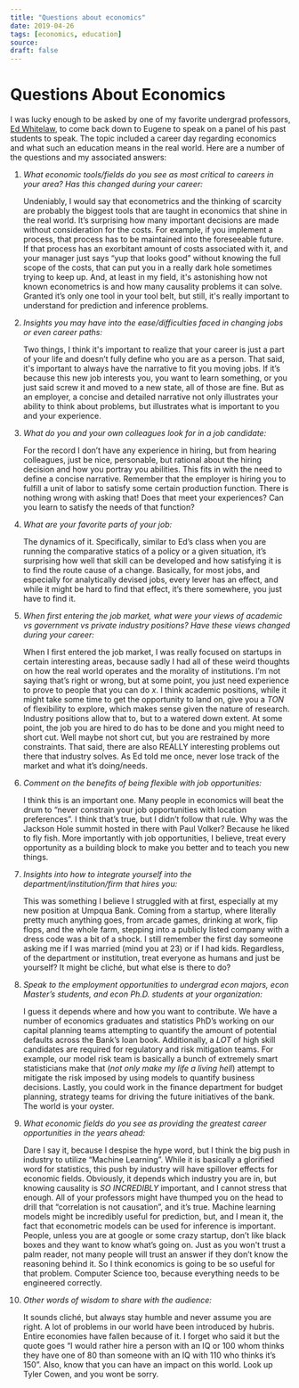 ```yaml
---
title: "Questions about economics"
date: 2019-04-26
tags: [economics, education]
source:
draft: false
---
```


# Questions About Economics

I was lucky enough to be asked by one of my favorite undergrad professors, [Ed Whitelaw](https://econw.com/staff), to come back down to Eugene to speak on a panel of his past students to speak. The topic included a career day regarding economics and what such an education means in the real world. Here are a number of the questions and my associated answers: 

1.	_What economic tools/fields do you see as most critical to careers in your area? Has this changed during your career:_

    Undeniably, I would say that econometrics and the thinking of scarcity are probably the biggest tools that are taught in economics that shine in the real world. It’s surprising how many important decisions are made without consideration for the costs. For example, if you implement a process, that process has to be maintained into the foreseeable future. If that process has an exorbitant amount of costs associated with it, and your manager just says “yup that looks good” without knowing the full scope of the costs, that can put you in a really dark hole sometimes trying to keep up. And, at least in my field, it's astonishing how not known econometrics is and how many causality problems it can solve. Granted it’s only one tool in your tool belt, but still, it's really important to understand for prediction and inference problems. 

2.	_Insights you may have into the ease/difficulties faced in changing jobs or even career paths:_

    Two things, I think it's important to realize that your career is just a part of your life and doesn’t fully define who you are as a person. That said, it's important to always have the narrative to fit you moving jobs. If it’s because this new job interests you, you want to learn something, or you just said screw it and moved to a new state, all of those are fine. But as an employer, a concise and detailed narrative not only illustrates your ability to think about problems, but illustrates what is important to you and your experience. 

3.	_What do you and your own colleagues look for in a job candidate:_

    For the record I don’t have any experience in hiring, but from hearing colleagues, just be nice, personable, but rational about the hiring decision and how you portray you abilities. This fits in with the need to define a concise narrative. Remember that the employer is hiring you to fulfill a unit of labor to satisfy some certain production function. There is nothing wrong with asking that! Does that meet your experiences? Can you learn to satisfy the needs of that function? 

4.	_What are your favorite parts of your job:_

    The dynamics of it. Specifically, similar to Ed’s class when you are running the comparative statics of a policy or a given situation, it’s surprising how well that skill can be developed and how satisfying it is to find the route cause of a change. Basically, for most jobs, and especially for analytically devised jobs, every lever has an effect, and while it might be hard to find that effect, it’s there somewhere, you just have to find it. 

5. _When first entering the job market, what were your views of academic vs government vs private industry positions? Have these views changed during your career:_

    When I first entered the job market, I was really focused on startups in certain interesting areas, because sadly I had all of these weird thoughts on how the real world operates and the morality of institutions. I’m not saying that’s right or wrong, but at some point, you just need experience to prove to people that you can do _x_. I think academic positions, while it might take some time to get the opportunity to land on, give you a _TON_ of flexibility to explore, which makes sense given the nature of research. Industry positions allow that to, but to a watered down extent. At some point, the job you are hired to do has to be done and you might need to short cut. Well maybe not short cut, but you are restrained by more constraints. That said, there are also REALLY interesting problems out there that industry solves. As Ed told me once, never lose track of the market and what it’s doing/needs. 

6.	_Comment on the benefits of being flexible with job opportunities:_

    I think this is an important one. Many people in economics will beat the drum to “never constrain your job opportunities with location preferences”. I think that’s true, but I didn’t follow that rule. Why was the Jackson Hole summit hosted in there with Paul Volker? Because he liked to fly fish. More importantly with job opportunities, I believe, treat every opportunity as a building block to make you better and to teach you new things.  

7.	_Insights into how to integrate yourself into the department/institution/firm that hires you:_

    This was something I believe I struggled with at first, especially at my new position at Umpqua Bank. Coming from a startup, where literally pretty much anything goes, from arcade games, drinking at work, flip flops, and the whole farm, stepping into a publicly listed company with a dress code was a bit of a shock. I still remember the first day someone asking me if I was married (mind you at 23) or if I had kids. Regardless, of the department or institution, treat everyone as humans and just be yourself? It might be cliché, but what else is there to do? 

8. _Speak to the employment opportunities to undergrad econ majors, econ Master’s students, and econ Ph.D. students at your organization:_

    I guess it depends where and how you want to contribute. We have a number of economics graduates and statistics PhD’s working on our capital planning teams attempting to quantify the amount of potential defaults across the Bank’s loan book. Additionally, a _LOT_ of high skill candidates are required for regulatory and risk mitigation teams. For example, our model risk team is basically a bunch of extremely smart statisticians make that (_not only make my life a living hell_) attempt to mitigate the risk imposed by using models to quantify business decisions. Lastly, you could work in the finance department for budget planning, strategy teams for driving the future initiatives of the bank. The world is your oyster. 

9. _What economic fields do you see as providing the greatest career opportunities in the years ahead:_

    Dare I say it, because I despise the hype word, but I think the big push in industry to utilize “Machine Learning”. While it is basically a glorified word for statistics, this push by industry will have spillover effects for economic fields. Obviously, it depends which industry you are in, but knowing causality is _SO INCREDIBLY_ important, and I cannot stress that enough. All of your professors might have thumped you on the head to drill that “correlation is not causation”, and it’s true. Machine learning models might be incredibly useful for prediction, but, and I mean it, the fact that econometric models can be used for inference is important. People, unless you are at google or some crazy startup, don’t like black boxes and they want to know what’s going on. Just as you won't trust a palm reader, not many people will trust an answer if they don’t know the reasoning behind it. So I think economics is going to be so useful for that problem. Computer Science too, because everything needs to be engineered correctly. 

10.	_Other words of wisdom to share with the audience:_

    It sounds cliché, but always stay humble and never assume you are right. A lot of problems in our world have been introduced by hubris. Entire economies have fallen because of it. I forget who said it but the quote goes “I would rather hire a person with an IQ or 100 whom thinks they have one of 80 than someone with an IQ with 110 who thinks it’s 150”. Also, know that you can have an impact on this world. Look up Tyler Cowen, and you wont be sorry. 












